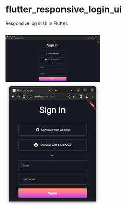 # flutter_responsive_login_ui

Responsive log in UI in Flutter.
## 

<img src="/assets/Screenshot%20from%202023-06-25%2011-36-40.png" alt="Allen" width="300">
<img src="/assets/Screenshot%20from%202023-06-25%2011-37-26.png" alt="Allen" width="300">
